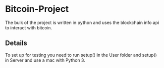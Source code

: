 # Bitcoin-Project

The bulk of the project is written in python and uses the blockchain info api to interact with bitcoin.

## Details
To set up for testing you need to run setup() in the User folder and setup() in Server and use a mac with Python 3.

